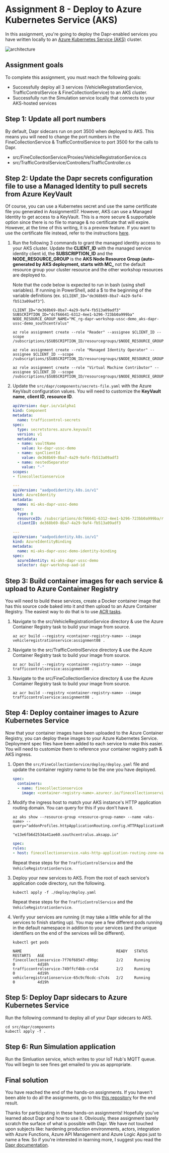 # Assignment 8 - Deploy to Azure Kubernetes Service (AKS)

In this assignment, you're going to deploy the Dapr-enabled services you have written locally to an [Azure Kubernetes Service (AKS)](https://docs.microsoft.com/en-us/azure/aks/) cluster.

![architecture](./img/architecture.png)

## Assignment goals

To complete this assignment, you must reach the following goals:

- Successfully deploy all 3 services (VehicleRegistrationService, TrafficControlService & FineCollectionService) to an AKS cluster.
- Successfully run the Simulation service locally that connects to your AKS-hosted services

## Step 1: Update all port numbers

By default, Dapr sidecars run on port 3500 when deployed to AKS. This means you will need to change the port numbers in the FineCollectionService & TrafficControlService to port 3500 for the calls to Dapr.

- src/FineCollectionService/Proxies/VehicleRegistrationService.cs
- src/TrafficControlService/Controllers/TrafficController.cs

## Step 2: Update the Dapr secrets configuration file to use a Managed Identity to pull secrets from Azure KeyVault

Of course, you can use a Kubernetes secret and use the same certificate file you generated in Assignment07. However, AKS can use a Managed Identity to
get access to a KeyVault. This is a more secure & supportable option since there is no file to manage & no certificate that will expire. However, at the time
of this writing, it is a preview feature. If you want to use the certificate file instead, refer to the instructions 
[here](https://docs.dapr.io/reference/components-reference/supported-secret-stores/azure-keyvault/#configure-the-component).

1.  Run the following 3 commands to grant the managed identity access to your AKS cluster. Update the **CLIENT_ID** with the managed service identity client id, 
    the **SUBSCRIPTION_ID** and the **NODE_RESOURCE_GROUP** is the **AKS Node Resource Group (auto-generated by AKS deployment, starts with MC_** not the 
    default resource group your cluster resource and the other workshop resources are deployed to.

    Note that the code below is expected to run in bash (using shell variables). If running in PowerShell, add a $ to the beginning of the variable definitions (ex. `$CLIENT_ID="de368b69-8ba7-4a29-9af4-fb513a09adf3"`).

    ```shell
    CLIENT_ID="de368b69-8ba7-4a29-9af4-fb513a09adf3"
    SUBSCRIPTION_ID="dcf66641-6312-4ee1-b296-723bb0a999ba"
    NODE_RESOURCE_GROUP_NAME="MC_rg-dapr-workshop-ussc-demo_aks-dapr-ussc-demo_southcentralus"

    az role assignment create --role "Reader" --assignee $CLIENT_ID --scope /subscriptions/$SUBSCRIPTION_ID/resourcegroups/$NODE_RESOURCE_GROUP_NAME

    az role assignment create --role "Managed Identity Operator" --assignee $CLIENT_ID --scope /subscriptions/$SUBSCRIPTION_ID/resourcegroups/$NODE_RESOURCE_GROUP_NAME

    az role assignment create --role "Virtual Machine Contributor" --assignee $CLIENT_ID --scope /subscriptions/$SUBSCRIPTION_ID/resourcegroups/$NODE_RESOURCE_GROUP_NAME
    ```

1.  Update the ```src/dapr/components/secrets-file.yaml``` with the Azure KeyVault configuration values. You will need to customize the 
    **KeyVault name**, **client ID**, **resource ID**.

    ```yaml
    apiVersion: dapr.io/v1alpha1
    kind: Component
    metadata:
      name: trafficcontrol-secrets
    spec:
      type: secretstores.azure.keyvault
      version: v1
      metadata:
      - name: vaultName
        value: kv-dapr-ussc-demo
      - name: spnClientId
        value: de368b69-8ba7-4a29-9af4-fb513a09adf3
      - name: nestedSeparator
        value: "-"
    scopes:
    - finecollectionservice   

    ---
    apiVersion: "aadpodidentity.k8s.io/v1"
    kind: AzureIdentity
    metadata:
      name: mi-aks-dapr-ussc-demo
    spec:
      type: 0
      resourceID: /subscriptions/dcf66641-6312-4ee1-b296-723bb0a999ba/resourceGroups/rg-dapr-workshop-ussc-demo/providers/Microsoft.ManagedIdentity/userAssignedIdentities/mi-aks-dapr-ussc-demo
      clientID: de368b69-8ba7-4a29-9af4-fb513a09adf3

    ---
    apiVersion: "aadpodidentity.k8s.io/v1"
    kind: AzureIdentityBinding
    metadata:
      name: mi-aks-dapr-ussc-demo-identity-binding
    spec:
      azureIdentity: mi-aks-dapr-ussc-demo
      selector: dapr-workshop-aad-id
    ```

## Step 3: Build container images for each service & upload to Azure Container Registry

You will need to build these services, create a Docker container image that has this source code baked into it and then upload
to an Azure Container Registry. The easiest way to do that is to use [ACR tasks](https://docs.microsoft.com/en-us/azure/container-registry/container-registry-tasks-overview).

1. 	Navigate to the src/VehicleRegistrationService directory & use the Azure Container Registry task to build your image from source.

    ```shell
    az acr build --registry <container-registry-name> --image vehicleregistrationservice:assignment08 .
    ```

1. 	Navigate to the src/TrafficControlService directory & use the Azure Container Registry task to build your image from source.

    ```shell
    az acr build --registry <container-registry-name> --image trafficcontrolservice:assignment08 .
    ```

1. 	Navigate to the src/FineCollectionService directory & use the Azure Container Registry task to build your image from source.
  
    ```shell
    az acr build --registry <container-registry-name> --image trafficcontrolservice:assignment08 .		
    ```

## Step 4: Deploy container images to Azure Kubernetes Service

Now that your container images have been uploaded to the Azure Container Registry, you can deploy these images to your Azure
Kubernetes Service. Deployment spec files have been added to each service to make this easier. You will need to customize them
to reference your container registry path & AKS ingress.

1.	Open the `src/FineCollectionService/deploy/deploy.yaml` file and update the container registry name to be the one you have deployed.

    ```yaml
    spec:
      containers:
      - name: finecollectionservice
        image: <container-registry-name>.azurecr.io/finecollectionservice:assignment08
    ```

1.	Modify the ingress host to match your AKS instance's HTTP application routing domain. You can query for this if you don't have it.

    ```shell
    az aks show --resource-group <resource-group-name> --name <aks-name> --query="addonProfiles.httpApplicationRouting.config.HTTPApplicationRoutingZoneName"
    ```

    ```shell
    "e13e6fb6d2534a41ae60.southcentralus.aksapp.io"
    ```

    ```yaml
    spec:
    rules:
    - host: finecollectionservice.<aks-http-application-routing-zone-name>
    ```
    
    Repeat these steps for the `TrafficControlService` and the `VehicleRegistrationService`.

1. 	Deploy your new services to AKS. From the root of each service's application code directory, run the following.

    ```shell
    kubectl apply -f ./deploy/deploy.yaml
    ```

    Repeat these steps for the `TrafficControlService` and the `VehicleRegistrationService`.

1.	Verify your services are running (it may take a little while for all the services to finish starting up). You may see
		a few different pods running in the default namespace in addition to your services (and the unique identifiers on the
		end of the services will be different).

    ```shell
    kubectl get pods
    ```

    ```shell
    NAME                                          READY   STATUS             RESTARTS   AGE  
    finecollectionservice-7f76f68547-d98gc        2/2     Running            0          4d18h
    trafficcontrolservice-749ffcf4bb-crx54        2/2     Running            0          4d19h
    vehicleregistrationservice-65c9cf6cdc-s7c4s   2/2     Running            0          4d19h
    ```

## Step 5: Deploy Dapr sidecars to Azure Kubernetes Service

Run the following command to deploy all of your Dapr sidecars to AKS.

```
cd src/dapr/components
kubectl apply -f .
```

## Step 6: Run Simulation application

Run the Simluation service, which writes to your IoT Hub's MQTT queue. You will begin to see fines get emailed to you as
appropriate.

## Final solution

You have reached the end of the hands-on assignments. If you haven't been able to do all the assignments, go to this [this repository](https://github.com/edwinvw/dapr-traffic-control) for the end result.

Thanks for participating in these hands-on assignments! Hopefully you've learned about Dapr and how to use it. Obviously, these assignment barely scratch the surface of what is possible with Dapr. We have not touched upon subjects like: hardening production environments, actors, integration with Azure Functions, Azure API Management and Azure Logic Apps just to name a few. So if you're interested in learning more, I suggest you read the [Dapr documentation](https://docs.dapr.io).
